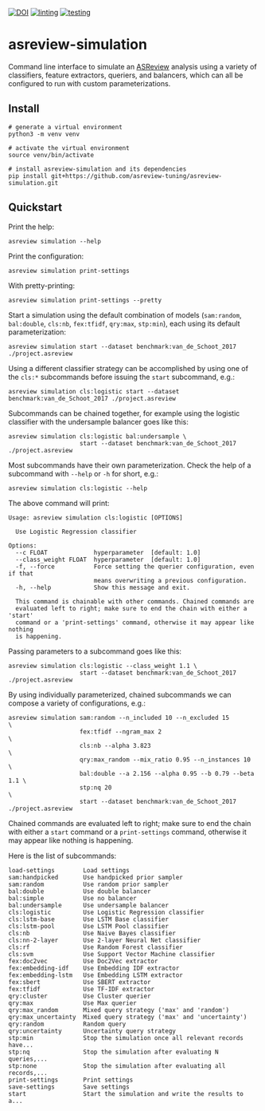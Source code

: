 [![DOI](https://zenodo.org/badge/DOI/10.5281/zenodo.8042547.svg)](https://doi.org/10.5281/zenodo.8042547)
[![linting](https://github.com/asreview-tuning/asreview-simulation/actions/workflows/linting.yml/badge.svg)](https://github.com/asreview-tuning/asreview-simulation/actions/workflows/linting.yml)
[![testing](https://github.com/asreview-tuning/asreview-simulation/actions/workflows/testing.yml/badge.svg)](https://github.com/asreview-tuning/asreview-simulation/actions/workflows/testing.yml)

# asreview-simulation

Command line interface to simulate an [ASReview](https://pypi.org/project/asreview) analysis using a variety
of classifiers, feature extractors, queriers, and balancers, which can all be configured to run with
custom parameterizations.

## Install

```shell
# generate a virtual environment
python3 -m venv venv

# activate the virtual environment
source venv/bin/activate

# install asreview-simulation and its dependencies
pip install git+https://github.com/asreview-tuning/asreview-simulation.git
```

## Quickstart

Print the help:

```shell
asreview simulation --help
```

Print the configuration:

```shell
asreview simulation print-settings
```

With pretty-printing:

```shell
asreview simulation print-settings --pretty
```

Start a simulation using the default combination of models (`sam:random`,
`bal:double`, `cls:nb`, `fex:tfidf`, `qry:max`, `stp:min`), each using its default
parameterization:

```shell
asreview simulation start --dataset benchmark:van_de_Schoot_2017 ./project.asreview
```

Using a different classifier strategy can be accomplished by using one of
the `cls:*` subcommands before issuing the `start` subcommand, e.g.:

```shell
asreview simulation cls:logistic start --dataset benchmark:van_de_Schoot_2017 ./project.asreview
```

Subcommands can be chained together, for example using the logistic
classifier with the undersample balancer goes like this:

```shell
asreview simulation cls:logistic bal:undersample \
                    start --dataset benchmark:van_de_Schoot_2017 ./project.asreview
```

Most subcommands have their own parameterization. Check the help of a
subcommand with `--help` or `-h` for short, e.g.:

```shell
asreview simulation cls:logistic --help
```
The above command will print:

```shell
Usage: asreview simulation cls:logistic [OPTIONS]

  Use Logistic Regression classifier

Options:
  --c FLOAT             hyperparameter  [default: 1.0]
  --class_weight FLOAT  hyperparameter  [default: 1.0]
  -f, --force           Force setting the querier configuration, even if that
                        means overwriting a previous configuration.
  -h, --help            Show this message and exit.

  This command is chainable with other commands. Chained commands are
  evaluated left to right; make sure to end the chain with either a 'start'
  command or a 'print-settings' command, otherwise it may appear like nothing
  is happening.
```

Passing parameters to a subcommand goes like this:

```shell
asreview simulation cls:logistic --class_weight 1.1 \
                    start --dataset benchmark:van_de_Schoot_2017 ./project.asreview
```

By using individually parameterized, chained subcommands we can compose a
variety of configurations, e.g.:

```shell
asreview simulation sam:random --n_included 10 --n_excluded 15            \
                    fex:tfidf --ngram_max 2                               \
                    cls:nb --alpha 3.823                                  \
                    qry:max_random --mix_ratio 0.95 --n_instances 10      \
                    bal:double --a 2.156 --alpha 0.95 --b 0.79 --beta 1.1 \
                    stp:nq 20                                              \
                    start --dataset benchmark:van_de_Schoot_2017 ./project.asreview
```

Chained commands are evaluated left to right; make sure to end the chain
with either a `start` command or a `print-settings` command, otherwise it
may appear like nothing is happening.

Here is the list of subcommands:

```shell
load-settings        Load settings
sam:handpicked       Use handpicked prior sampler
sam:random           Use random prior sampler
bal:double           Use double balancer
bal:simple           Use no balancer
bal:undersample      Use undersample balancer
cls:logistic         Use Logistic Regression classifier
cls:lstm-base        Use LSTM Base classifier
cls:lstm-pool        Use LSTM Pool classifier
cls:nb               Use Naive Bayes classifier
cls:nn-2-layer       Use 2-layer Neural Net classifier
cls:rf               Use Random Forest classifier
cls:svm              Use Support Vector Machine classifier
fex:doc2vec          Use Doc2Vec extractor
fex:embedding-idf    Use Embedding IDF extractor
fex:embedding-lstm   Use Embedding LSTM extractor
fex:sbert            Use SBERT extractor
fex:tfidf            Use TF-IDF extractor
qry:cluster          Use Cluster querier
qry:max              Use Max querier
qry:max_random       Mixed query strategy ('max' and 'random')
qry:max_uncertainty  Mixed query strategy ('max' and 'uncertainty')
qry:random           Random query
qry:uncertainty      Uncertainty query strategy
stp:min              Stop the simulation once all relevant records have...
stp:nq               Stop the simulation after evaluating N queries,...
stp:none             Stop the simulation after evaluating all records,...
print-settings       Print settings
save-settings        Save settings
start                Start the simulation and write the results to a...
```
